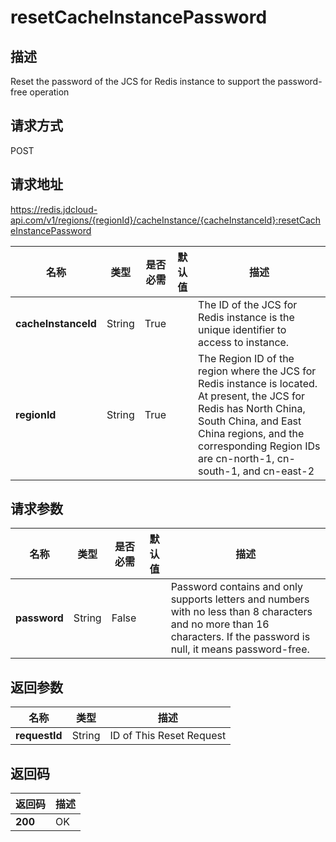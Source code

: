# resetCacheInstancePassword


## 描述
Reset the password of the JCS for Redis instance to support the password-free operation

## 请求方式
POST

## 请求地址
https://redis.jdcloud-api.com/v1/regions/{regionId}/cacheInstance/{cacheInstanceId}:resetCacheInstancePassword

|名称|类型|是否必需|默认值|描述|
|---|---|---|---|---|
|**cacheInstanceId**|String|True| |The ID of the JCS for Redis instance is the unique identifier to access to instance.|
|**regionId**|String|True| |The Region ID of the region where the JCS for Redis instance is located. At present, the JCS for Redis has North China, South China, and East China regions, and the corresponding Region IDs are cn-north-1, cn-south-1, and cn-east-2|

## 请求参数
|名称|类型|是否必需|默认值|描述|
|---|---|---|---|---|
|**password**|String|False| |Password contains and only supports letters and numbers with no less than 8 characters and no more than 16 characters. If the password is null, it means password-free.|


## 返回参数
|名称|类型|描述|
|---|---|---|
|**requestId**|String|ID of This Reset Request|


## 返回码
|返回码|描述|
|---|---|
|**200**|OK|
